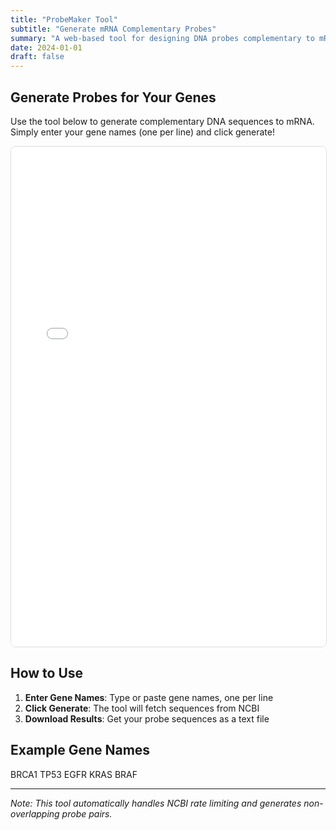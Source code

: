 ```yaml
---
title: "ProbeMaker Tool"
subtitle: "Generate mRNA Complementary Probes"
summary: "A web-based tool for designing DNA probes complementary to mRNA sequences"
date: 2024-01-01
draft: false
---
```


## Generate Probes for Your Genes

Use the tool below to generate complementary DNA sequences to mRNA. Simply enter your gene names (one per line) and click generate!

<iframe 
    src="/files/probe_maker_standalone.html" 
    width="100%" 
    height="800px" 
    frameborder="0"
    allowfullscreen
    style="border: 1px solid #ddd; border-radius: 8px; min-height: 800px;">
</iframe>

## How to Use

1. **Enter Gene Names**: Type or paste gene names, one per line
2. **Click Generate**: The tool will fetch sequences from NCBI
3. **Download Results**: Get your probe sequences as a text file

## Example Gene Names

BRCA1
TP53
EGFR
KRAS
BRAF

---

*Note: This tool automatically handles NCBI rate limiting and generates non-overlapping probe pairs.*
